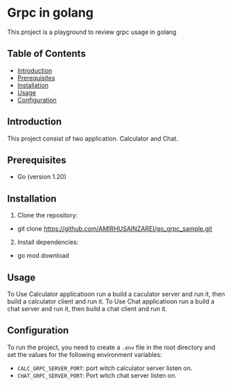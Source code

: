 # Grpc in golang

This project is a playground to review grpc usage in golang

## Table of Contents

- [Introduction](#introduction)
- [Prerequisites](#prerequisites)
- [Installation](#installation)
- [Usage](#usage)
- [Configuration](#configuration)

## Introduction

This project consist of two application. Calculator and Chat.

## Prerequisites

- Go (version 1.20)

## Installation

1. Clone the repository:

- git clone https://github.com/AMIRHUSAINZAREI/go_grpc_sample.git


2. Install dependencies:

- go mod download


## Usage

To Use Calculator applicatioon run a build a caculator server and run it, then build a calculator client and run it.
To Use Chat applicatioon run a build a chat server and run it, then build a chat client and run it.

## Configuration

To run the project, you need to create a `.env` file in the root directory and set the values for the following environment variables:

- `CALC_GRPC_SERVER_PORT`: port witch calculator server listen on.
- `CHAT_GRPC_SERVER_PORT`: Port witch chat server listen on.


